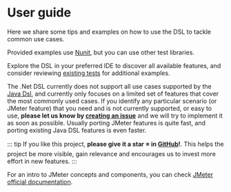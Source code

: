 # User guide

Here we share some tips and examples on how to use the DSL to tackle common use cases.

Provided examples use [Nunit](https://nunit.org/), but you can use other test libraries.

Explore the DSL in your preferred IDE to discover all available features, and consider reviewing [existing tests](/Abstracta.JmeterDsl.Tests) for additional examples.

The .Net DSL currently does not support all use cases supported by the [Java Dsl](https://abstracta.github.io/jmeter-java-dsl/), and currently only focuses on a limited set of features that cover the most commonly used cases. If you identify any particular scenario (or JMeter feature) that you need and is not currently supported, or easy to use, **please let us know by [creating an issue](https://github.com/abstracta/jmeter-dotnet-dsl/issues)** and we will try to implement it as soon as possible. Usually porting JMeter features is quite fast, and porting existing Java DSL features is even faster.

::: tip
If you like this project, **please give it a star ⭐ in [GitHub](https://github.com/abstracta/jmeter-dotnet-dsl)!**. This helps the project be more visible, gain relevance and encourages us to invest more effort in new features.
:::

For an intro to JMeter concepts and components, you can check [JMeter official documentation](http://jmeter.apache.org/usermanual/get-started.html).

<!-- @include: setup.md -->
<!-- @include: simple-test-plan.md -->
<!-- @include: scale/index.md -->
<!-- @include: debugging/index.md -->
<!-- @include: reporting/index.md -->
<!-- @include: response-processing/index.md -->
<!-- @include: protocols/index.md -->
